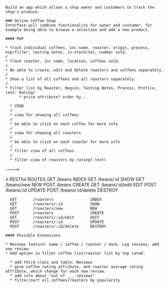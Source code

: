     Build an app which allows a shop owner and customers to track the shop's produce.

    ### Online Coffee Shop
    Interface will combine functionality for owner and customer, for example being able to browse a selection and add a new product.

    #### MVP

    * Track individual coffees, inc name, roaster, origin, process, esp/filter, tasting notes, in-stock/not, number sold.
    √
    * Track roaster, inc name, location, coffees sold.
    √
    * Be able to create, edit and delete roasters and coffees separately.
    √
    * Show a list of all coffees and all roasters separately.
    √
    * Filter list by Roaster, Region, Tasting Notes, Process, Profile, (ext: Rating)
          * price attribute? order by..

      * CRUD
      √
      * view for showing all coffees
      √
      * be able to click on each coffee for more info
      √
      * view for showing all roasters
      √
      * be able to click on each roaster for more info
      √
      * filter view of all coffees
      √
      * filter view of roasters by rating? (ext)
---->

√     RESTful ROUTES
      GET       /beans                 INDEX
      GET       /beans/:id             SHOW
      GET       /beans/new             NEW
      POST      /beans                 CREATE
      GET       /beans/:id/edit        EDIT
      POST      /beans/:id             UPDATE
      POST      /beans/:id/delete      DESTROY

      GET       /roasters                INDEX
      GET       /roasters/:id            SHOW
      GET       /roasters/new            NEW
      POST      /roasters                CREATE
      GET       /roasters/:id/edit       EDIT
      POST      /roasters/:id            UPDATE
      POST      /roasters/:id/delete     DESTROY

    #### Possible Extensions

    * Reviews feature: name / coffee / roaster / date. Log reviews, add new review.
    * Add option to filter coffee list/roaster list by top rated.

      * add third class and table: Reviews
      * give coffee rating attribute, and roaster average rating attribute, which change for each new review.
      * add info about "out of ___ reviews"
      * filter/sort all coffees/roasters by popularity
